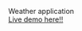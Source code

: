 Weather application<br>
<a href="https://sailok.github.io/weather-app/" target="_blank">Live demo here!!</a>
